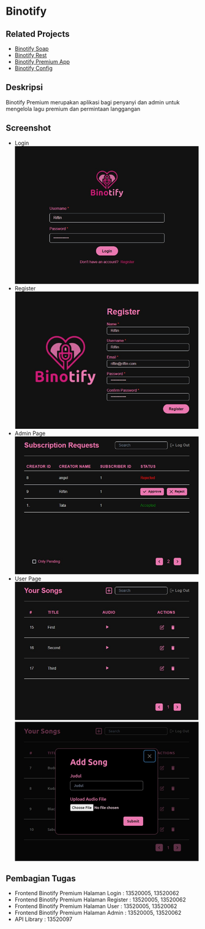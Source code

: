 # Binotify

## Related Projects

- [Binotify Soap](https://gitlab.informatika.org/if3110-2022-k01-02-44/binotify-soap)
- [Binotify Rest](https://gitlab.informatika.org/if3110-2022-k01-02-44/binotify-rest)
- [Binotify Premium App](https://gitlab.informatika.org/if3110-2022-k01-02-44/binotify-premium-app)
- [Binotify Config](https://gitlab.informatika.org/if3110-2022-k01-02-44/binotify-config)

## Deskripsi

Binotify Premium merupakan aplikasi bagi penyanyi dan admin untuk mengelola lagu premium dan permintaan langgangan

## Screenshot

- Login  
  ![Login](./public/screenshot/login.jpg)
- Register  
  ![Register](./public/screenshot/registrasi.jpg)
- Admin Page
  ![Admin_Page](./public/screenshot/admin.jpg)
- User Page
  ![User_Page](./public/screenshot/penyanyi.jpg)
  ![Add_Song](./public/screenshot/addSong.jpg)

## Pembagian Tugas

- Frontend Binotify Premium Halaman Login : 13520005, 13520062
- Frontend Binotify Premium Halaman Register : 13520005, 13520062
- Frontend Binotify Premium Halaman User : 13520005, 13520062
- Frontend Binotify Premium Halaman Admin : 13520005, 13520062
- API Library : 13520097
